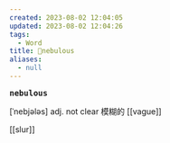 ```yaml
---
created: 2023-08-02 12:04:05
updated: 2023-08-02 12:04:26
tags:
  - Word
title: 📖nebulous
aliases:
  - null
---
```


<pre><strong>nebulous</strong></pre>
[ˈnebjələs]
adj. not clear 模糊的
[[vague]]

[[slur]]